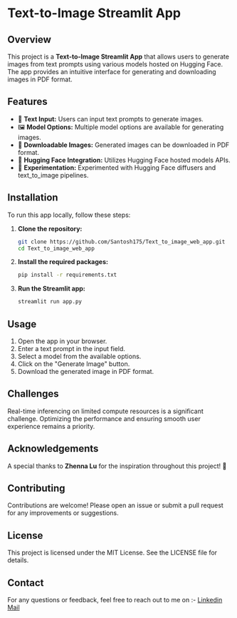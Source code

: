 # Text-to-Image Streamlit App

## Overview
This project is a **Text-to-Image Streamlit App** that allows users to generate images from text prompts using various models hosted on Hugging Face. The app provides an intuitive interface for generating and downloading images in PDF format.

## Features
- 📝 **Text Input:** Users can input text prompts to generate images.
- 🖼️ **Model Options:** Multiple model options are available for generating images.
- 📄 **Downloadable Images:** Generated images can be downloaded in PDF format.
- 🤖 **Hugging Face Integration:** Utilizes Hugging Face hosted models APIs.
- 🧪 **Experimentation:** Experimented with Hugging Face diffusers and text_to_image pipelines.

## Installation
To run this app locally, follow these steps:

1. **Clone the repository:**
    ```bash
    git clone https://github.com/Santosh175/Text_to_image_web_app.git
    cd Text_to_image_web_app
    ```

2. **Install the required packages:**
    ```bash
    pip install -r requirements.txt
    ```

3. **Run the Streamlit app:**
    ```bash
    streamlit run app.py
    ```

## Usage
1. Open the app in your browser.
2. Enter a text prompt in the input field.
3. Select a model from the available options.
4. Click on the "Generate Image" button.
5. Download the generated image in PDF format.

## Challenges
Real-time inferencing on limited compute resources is a significant challenge. Optimizing the performance and ensuring smooth user experience remains a priority.

## Acknowledgements
A special thanks to **Zhenna Lu** for the inspiration throughout this project! 🙏

## Contributing
Contributions are welcome! Please open an issue or submit a pull request for any improvements or suggestions.

## License
This project is licensed under the MIT License. See the LICENSE file for details.

## Contact
For any questions or feedback, feel free to reach out to me on :- 
[Linkedin](https://www.linkedin.com/in/santoshai/)
[Mail](santoshkumarnawd@gmail.com)


